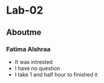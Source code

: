 # Lab-02

## Aboutme 

### Fatima Alshraa 


- It was intrested
- I have no question
- I take 1 and half hour to finished it
